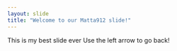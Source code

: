 ```yaml
---
layout: slide
title: "Welcome to our Matta912 slide!"
---
```

This is my best slide ever
Use the left arrow to go back!